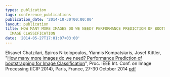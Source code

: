 ```yaml
---
types: publication
tags: conference_publications
publication_date: '2014-10-30T00:00:00'
layout: publication
title: HOW MANY MORE IMAGES DO WE NEED? PERFORMANCE PREDICTION OF BOOTSTRAPPING FOR
  IMAGE CLASSIFICATION
date: '2014-05-27T17:01:07+03:00'
---
```

Elisavet Chatzilari, Spiros Nikolopoulos, Yiannis Kompatsiaris, Josef Kittler, "<a href="https://dx.doi.org/10.1109/ICIP.2014.7025864">How many more images do we need? Performance Prediction of bootstrapping for Image Classification</a>", Proc. IEEE Int. Conf. on Image Processing (ICIP 2014), Paris, France, 27-30 October 2014 <a href="/files/Chatzilari_ICIP2014_PersonalCopy.pdf">pdf</a>
